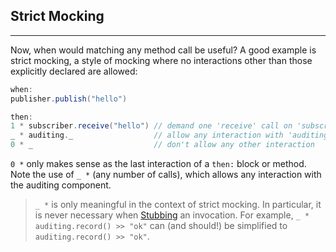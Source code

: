 ## Strict Mocking

----

Now, when would matching any method call be useful? A good example is strict mocking, a style of mocking where no interactions other than those explicitly declared are allowed:

```groovy
when:
publisher.publish("hello")

then:
1 * subscriber.receive("hello") // demand one 'receive' call on 'subscriber'
_ * auditing._                  // allow any interaction with 'auditing'
0 * _                           // don't allow any other interaction
```


`0 *` only makes sense as the last interaction of a `then:` block or method. Note the use of `_ *` (any number of calls), which allows any interaction with the auditing component.


> `_ *` is only meaningful in the context of strict mocking. In particular, it is never necessary when [Stubbing](./Stubbing.md) an invocation. For example, `_ * auditing.record() >> "ok"` can (and should!) be simplified to `auditing.record() >> "ok"`.
